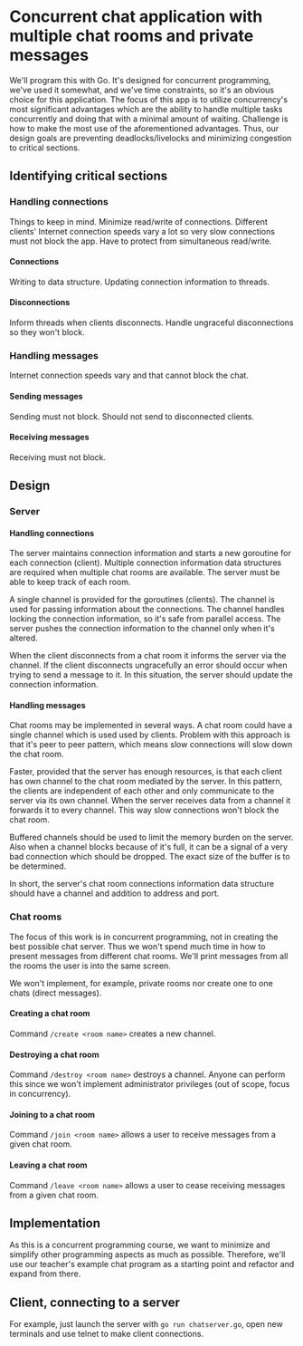 # Concurrent chat application with multiple chat rooms and private messages

We'll program this with Go. It's designed for concurrent programming, we've used it somewhat, and we've time constraints, so it's an obvious choice for this application.
The focus of this app is to utilize concurrency's most significant advantages which are the ability to handle multiple tasks concurrently and doing that with a minimal amount of waiting.
Challenge is how to make the most use of the aforementioned advantages. Thus, our design goals are preventing deadlocks/livelocks and minimizing congestion to critical sections.

## Identifying critical sections

### Handling connections

Things to keep in mind. Minimize read/write of connections.
Different clients' Internet connection speeds vary a lot so very slow connections must not block the app.
Have to protect from simultaneous read/write.

#### Connections

Writing to data structure. Updating connection information to threads.

#### Disconnections

Inform threads when clients disconnects. Handle ungraceful disconnections so they won't block.

### Handling messages

Internet connection speeds vary and that cannot block the chat.

#### Sending messages

Sending must not block. Should not send to disconnected clients.

#### Receiving messages

Receiving must not block.

## Design

### Server

#### Handling connections

The server maintains connection information and starts a new goroutine for each connection (client). Multiple connection information data structures are required when multiple chat rooms are available. The server must be able to keep track of each room.

A single channel is provided for the goroutines (clients). The channel is used for passing information about the connections. The channel handles locking the connection information, so it's safe from parallel access. The server pushes the connection information to the channel only when it's altered.

When the client disconnects from a chat room it informs the server via the channel. If the client disconnects ungracefully an error should occur when trying to send a message to it. In this situation, the server should update the connection information.

#### Handling messages

Chat rooms may be implemented in several ways. A chat room could have a single channel which is used used by clients. Problem with this approach is that it's peer to peer pattern, which means slow connections will slow down the chat room.

Faster, provided that the server has enough resources, is that each client has own channel to the chat room mediated by the server. In this pattern, the clients are independent of each other and only communicate to the server via its own channel. When the server receives data from a channel it forwards it to every channel. This way slow connections won't block the chat room.

Buffered channels should be used to limit the memory burden on the server. Also when a channel blocks because of it's full, it can be a signal of a very bad connection which should be dropped. The exact size of the buffer is to be determined.

In short, the server's chat room connections information data structure should have a channel and addition to address and port.

### Chat rooms

The focus of this work is in concurrent programming, not in creating the best possible chat server. Thus we won't spend much time in how to present messages from different chat rooms. We'll print messages from all the rooms the user is into the same screen.

We won't implement, for example, private rooms nor create one to one chats (direct messages).

#### Creating a chat room

Command ```/create <room name>``` creates a new channel.

#### Destroying a chat room

Command ```/destroy <room name>``` destroys a channel. Anyone can perform this since we won't implement administrator privileges (out of scope, focus in concurrency).

#### Joining to a chat room

Command ```/join <room name>``` allows a user to receive messages from a given chat room.

#### Leaving a chat room

Command ```/leave <room name>``` allows a user to cease receiving messages from a given chat room.

## Implementation

As this is a concurrent programming course, we want to minimize and simplify other programming aspects as much as possible. Therefore, we'll use our teacher's example chat program as a starting point and refactor and expand from there.

## Client, connecting to a server

For example, just launch the server with ```go run chatserver.go```, open new terminals and use telnet to make client connections.
